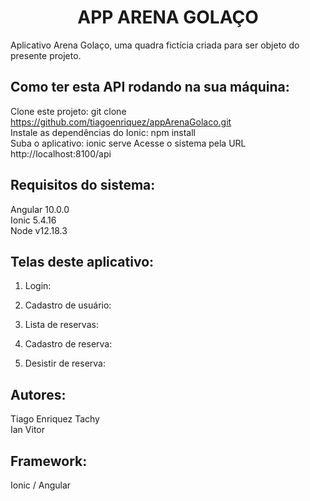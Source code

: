 ## <h1 align=center><b>APP ARENA GOLAÇO</b></h1>

Aplicativo Arena Golaço, uma quadra fictícia criada para ser objeto do presente projeto.

## Como ter esta API rodando na sua máquina:

Clone este projeto: git clone https://github.com/tiagoenriquez/appArenaGolaco.git <br>
Instale as dependências do Ionic: npm install <br>
Suba o aplicativo: ionic serve
Acesse o sistema pela URL http://localhost:8100/api

## Requisitos do sistema:

Angular 10.0.0 <br>
Ionic 5.4.16 <br>
Node v12.18.3<br>

## Telas deste aplicativo:

1. Login:<br>

2. Cadastro de usuário: <br>

3. Lista de reservas: <br>

4. Cadastro de reserva: <br>

5. Desistir de reserva: <br>

## Autores:

Tiago Enriquez Tachy <br>
Ian Vitor

## Framework: 

Ionic / Angular
